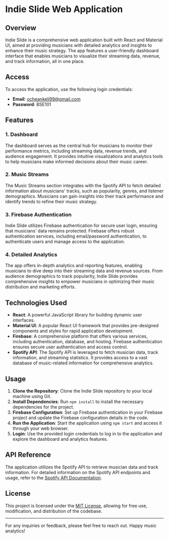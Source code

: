 # Indie Slide Web Application

## Overview

Indie Slide is a comprehensive web application built with React and Material UI, aimed at providing musicians with detailed analytics and insights to enhance their music strategy. The app features a user-friendly dashboard interface that enables musicians to visualize their streaming data, revenue, and track information, all in one place.

## Access

To access the application, use the following login credentials:
- **Email**: ocheankeli99@gmail.com
- **Password**: BSE101

## Features

### 1. Dashboard
The dashboard serves as the central hub for musicians to monitor their performance metrics, including streaming data, revenue trends, and audience engagement. It provides intuitive visualizations and analytics tools to help musicians make informed decisions about their music career.

### 2. Music Streams
The Music Streams section integrates with the Spotify API to fetch detailed information about musicians' tracks, such as popularity, genres, and listener demographics. Musicians can gain insights into their track performance and identify trends to refine their music strategy.

### 3. Firebase Authentication
Indie Slide utilizes Firebase authentication for secure user login, ensuring that musicians' data remains protected. Firebase offers robust authentication services, including email/password authentication, to authenticate users and manage access to the application.

### 4. Detailed Analytics
The app offers in-depth analytics and reporting features, enabling musicians to dive deep into their streaming data and revenue sources. From audience demographics to track popularity, Indie Slide provides comprehensive insights to empower musicians in optimizing their music distribution and marketing efforts.

## Technologies Used

- **React**: A powerful JavaScript library for building dynamic user interfaces.
- **Material UI**: A popular React UI framework that provides pre-designed components and styles for rapid application development.
- **Firebase**: A comprehensive platform that offers various services, including authentication, database, and hosting. Firebase authentication ensures secure user authentication and access control.
- **Spotify API**: The Spotify API is leveraged to fetch musician data, track information, and streaming statistics. It provides access to a vast database of music-related information for comprehensive analytics.

## Usage

1. **Clone the Repository**: Clone the Indie Slide repository to your local machine using Git.
2. **Install Dependencies**: Run `npm install` to install the necessary dependencies for the project.
3. **Firebase Configuration**: Set up Firebase authentication in your Firebase project and update the Firebase configuration details in the code.
4. **Run the Application**: Start the application using `npm start` and access it through your web browser.
5. **Login**: Use the provided login credentials to log in to the application and explore the dashboard and analytics features.

## API Reference

The application utilizes the Spotify API to retrieve musician data and track information. For detailed information on the Spotify API endpoints and usage, refer to the [Spotify API Documentation](https://rapidapi.com/Glavier/api/spotify23).

## License

This project is licensed under the [MIT License](LICENSE), allowing for free use, modification, and distribution of the codebase.

---

For any inquiries or feedback, please feel free to reach out. Happy music analytics!
